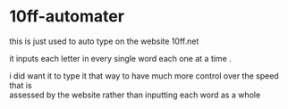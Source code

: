 # 10ff-automater

this is just used to auto type on the website 10ff.net 

it inputs each letter in every single word each one at a time .

i did want it to type it that way to have much more control over the speed that is <br>
assessed by the website rather than inputting each word as a whole 
